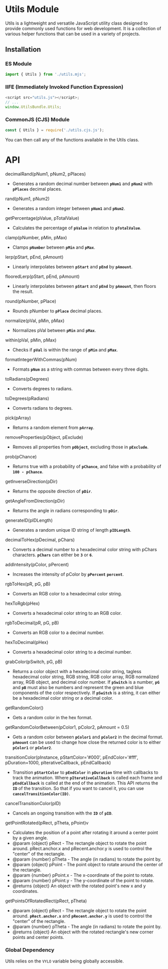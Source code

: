 # Utils Module

Utils is a lightweight and versatile JavaScript utility class designed to provide commonly used functions for web development. It is a collection of various helper functions that can be used in a variety of projects.

## Installation

### ES Module

```js
import { Utils } from './utils.mjs';
```

### IIFE (Immediately Invoked Function Expression)

```js
<script src="utils.js"></script>;
// ...
window.UtilsBundle.Utils;
```

### CommonJS (CJS) Module

```js
const { Utils } = require('./utils.cjs.js');
```

You can then call any of the functions available in the Utils class.

# API
decimalRand(pNum1, pNum2, pPlaces)
- Generates a random decimal number between **`pNum1`** and **`pNum2`** with **`pPlaces`** decimal places.

rand(pNum1, pNum2)
- Generates a random integer between **`pNum1`** and **`pNum2`**.

getPercentage(pValue, pTotalValue)
- Calculates the percentage of **`pValue`** in relation to **`pTotalValue`**.

clamp(pNumber, pMin, pMax)
- Clamps **`pNumber`** between **`pMin`** and **`pMax`**.

lerp(pStart, pEnd, pAmount)
- Linearly interpolates between **`pStart`** and **`pEnd`** by **`pAmount`**.

flooredLerp(pStart, pEnd, pAmount)
- Linearly interpolates between **`pStart`** and **`pEnd`** by **`pAmount`**, then floors the result.

round(pNumber, pPlace)
- Rounds pNumber to **`pPlace`** decimal places.

normalize(pVal, pMin, pMax)
- Normalizes pVal between **`pMin`** and **`pMax`**.

within(pVal, pMin, pMax)
- Checks if **`pVal`** is within the range of **`pMin`** and **`pMax`**.

formatIntegerWithCommas(pNum)
- Formats **`pNum`** as a string with commas between every three digits.

toRadians(pDegrees)
- Converts degrees to radians.

toDegrees(pRadians)
- Converts radians to degrees.

pick(pArray)
- Returns a random element from **`pArray`**.

removeProperties(pObject, pExclude)
- Removes all properties from **`pObject`**, excluding those in **`pExclude`**.

prob(pChance)
- Returns true with a probability of **`pChance`**, and false with a probability of **`100 - pChance`**.

getInverseDirection(pDir)
- Returns the opposite direction of **`pDir`**.

getAngleFromDirection(pDir)
- Returns the angle in radians corresponding to **`pDir`**.

generateID(pIDLength)
- Generates a random unique ID string of length **`pIDLength`**.

decimalToHex(pDecimal, pChars)
- Converts a decimal number to a hexadecimal color string with pChars characters. **`pChars`** can either be **`3`** or **`6`**.

addIntensity(pColor, pPercent)
- Increases the intensity of pColor by **`pPercent`** **`percent`**.

rgbToHex(pR, pG, pB)
- Converts an RGB color to a hexadecimal color string.

hexToRgb(pHex)
- Converts a hexadecimal color string to an RGB color.

rgbToDecimal(pR, pG, pB)
- Converts an RGB color to a decimal number.

hexToDecimal(pHex)
- Converts a hexadecimal color string to a decimal number.

grabColor(pSwitch, pG, pB)
- Returns a color object with a hexadecimal color string, tagless hexadecimal color string, RGB string, RGB color array, RGB normalized array, RGB object, and decimal color number. If **`pSwitch`** is a number, **`pG`** and **`pB`** must also be numbers and represent the green and blue components of the color respectively. If **`pSwitch`** is a string, it can either be a hexadecimal color string or a decimal color.

getRandomColor()
- Gets a random color in the hex format.

getRandomColorBetween(pColor1, pColor2, pAmount = 0.5)
- Gets a random color between **`pColor1`** and **`pColor2`** in the decimal format. **`pAmount`** can be used to change how close the returned color is to either **`pColor1`** or **`pColor2`**.

transitionColor(pInstance, pStartColor='#000', pEndColor='#fff', pDuration=1000, pIterativeCallback, pEndCallback)
- Transition **`pStartColor`** to **`pEndColor`** in **`pDuration`** time with callbacks to track the animation. Where **`pIterativeCallback`** is called each frame and **`pEndCallback`** is called at the end of the animation. This API returns the **`ID`** of the transition. So that if you want to cancel it, you can use **`cancelTransitionColor(ID)`**.

cancelTransitionColor(pID)
- Cancels an ongoing transition with the **`ID`** of **`pID`**.

getPointRotated(pRect, pTheta, pPoint)v
- Calculates the position of a point after rotating it around a center point by a given angle.
- @param {object} pRect - The rectangle object to rotate the point around. pRect.anchor.x and pRecent.anchor.y is used to control the "center" of the rectangle.
- @param {number} pTheta - The angle (in radians) to rotate the point by.
- @param {object} pPoint - The point object to rotate around the center of the rectangle.
- @param {number} pPoint.x - The x-coordinate of the point to rotate.
- @param {number} pPoint.y - The y-coordinate of the point to rotate.
- @returns {object} An object with the rotated point's new x and y coordinates.

getPointsOfRotatedRect(pRect, pTheta)
- @param {object} pRect - The rectangle object to rotate the point around. **`pRect.anchor.x`** and **`pRecent.anchor.y`** is used to control the "center" of the rectangle.
- @param {number} pTheta - The angle (in radians) to rotate the point by.
- @returns {object} An object with the rotated rectangle's new corner points and center points.

### Global Dependency

Utils relies on the `VYLO` variable being globally accessible.